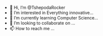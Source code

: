 - 👋 Hi, I’m @TshepodaRocker
- 👀 I’m interested in Everything innovative...
- 🌱 I’m currently learning Computer Science...
- 💞️ I’m looking to collaborate on ...
- 📫 How to reach me ...

<!---
TshepodaRocker/TshepodaRocker is a ✨ special ✨ repository because its `README.md` (this file) appears on your GitHub profile.
You can click the Preview link to take a look at your changes.
--->
